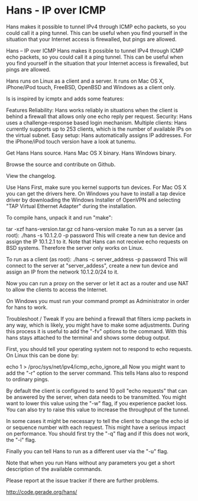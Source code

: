 Hans - IP over ICMP
===================

Hans makes it possible to tunnel IPv4 through ICMP echo packets, so you could call it a ping tunnel. This can be useful when you find yourself in the situation that your Internet access is firewalled, but pings are allowed.

Hans – IP over ICMP
Hans makes it possible to tunnel IPv4 through ICMP echo packets, so you could call it a ping tunnel. This can be useful when you find yourself in the situation that your Internet access is firewalled, but pings are allowed.

Hans runs on Linux as a client and a server. It runs on Mac OS X, iPhone/iPod touch, FreeBSD, OpenBSD and Windows as a client only.

Is is inspired by icmptx and adds some features:

Features
Reliability: Hans works reliably in situations when the client is behind a firewall that allows only one echo reply per request.
Security: Hans uses a challenge-response based login mechanism.
Multiple clients: Hans currently supports up to 253 clients, which is the number of available IPs on the virtual subnet.
Easy setup: Hans automatically assigns IP addresses.
For the iPhone/iPod touch version have a look at tunemu.

Get Hans
Hans source. Hans Mac OS X binary. Hans Windows binary.

Browse the source and contribute on Github.

View the changelog.

Use Hans
First, make sure you kernel supports tun devices. For Mac OS X you can get the drivers here. On Windows you have to install a tap device driver by downloading the Windows Installer of OpenVPN and selecting "TAP Virtual Ethernet Adapter" during the installation.

To compile hans, unpack it and run "make":

tar -xzf hans-version.tar.gz
cd hans-version
make
To run as a server (as root):
./hans -s 10.1.2.0 -p password
This will create a new tun device and assign the IP 10.1.2.1 to it. Note that Hans can not receive echo requests on BSD systems. Therefore the server only works on Linux.

To run as a client (as root):
./hans -c server_address -p password
This will connect to the server at "server_addess", create a new tun device and assign an IP from the network 10.1.2.0/24 to it.

Now you can run a proxy on the server or let it act as a router and use NAT to allow the clients to access the Internet.

On Windows you must run your command prompt as Administrator in order for hans to work.

Troubleshoot / Tweak
If you are behind a firewall that filters icmp packets in any way, which is likely, you might have to make some adjustments. During this process it is useful to add the "-fv" options to the command. With this hans stays attached to the terminal and shows some debug output.

First, you should tell your operating system not to respond to echo requests. On Linux this can be done by:

echo 1 > /proc/sys/net/ipv4/icmp_echo_ignore_all
Now you might want to add the "-r" option to the server command. This tells Hans also to respond to ordinary pings.

By default the client is configured to send 10 poll "echo requests" that can be answered by the server, when data needs to be transmitted. You might want to lower this value using the "-w" flag, if you experience packet loss. You can also try to raise this value to increase the throughput of the tunnel.

In some cases it might be necessary to tell the client to change the echo id or sequence number with each request. This might have a serious impact on performance. You should first try the "-q" flag and if this does not work, the "-i" flag.

Finally you can tell Hans to run as a different user via the "-u" flag.

Note that when you run Hans without any parameters you get a short description of the available commands.

Please report at the issue tracker if there are further problems.

http://code.gerade.org/hans/
